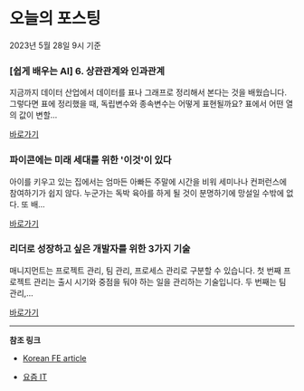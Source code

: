# 오늘의 포스팅 
2023년 5월 28일 9시 기준 

### [쉽게 배우는 AI] 6. 상관관계와 인과관계 

 지금까지 데이터 산업에서 데이터를 표나 그래프로 정리해서 본다는 것을 배웠습니다. 그렇다면 표에 정리했을 때, 독립변수와 종속변수는 어떻게 표현될까요? 표에서 어떤 열의 값이 변할... 

 [바로가기](https://yozm.wishket.com/magazine/detail/2043/) 

### 파이콘에는 미래 세대를 위한 '이것'이 있다 

 아이를 키우고 있는 집에서는 엄마든 아빠든 주말에 시간을 비워 세미나나 컨퍼런스에 참여하기가 쉽지 않다. 누군가는 독박 육아를 하게 될 것이 분명하기에 망설일 수밖에 없다. 또 배... 

 [바로가기](https://yozm.wishket.com/magazine/detail/2042/) 

### 리더로 성장하고 싶은 개발자를 위한 3가지 기술 

 매니지먼트는 프로젝트 관리, 팀 관리, 프로세스 관리로 구분할 수 있습니다. 첫 번째 프로젝트 관리는 출시 시기와 중점을 둬야 하는 일을 관리하는 기술입니다. 두 번째는 팀 관리,... 

 [바로가기](https://yozm.wishket.com/magazine/detail/2040/) 

---

**참조 링크**

- [Korean FE article](https://kofearticle.substack.com) 

- [요즘 IT](https://yozm.wishket.com/magazine) 

